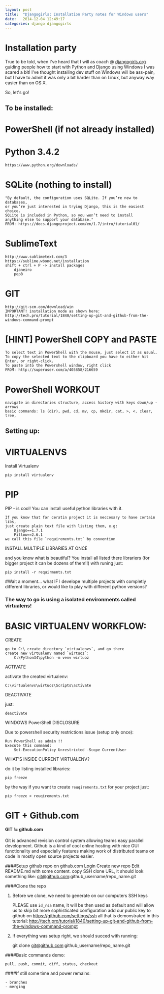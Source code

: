 ```yaml
---
layout: post
title:  "Djangogirls: Installation Party notes for Windows users"
date:   2014-12-04 12:49:17
categories: django djangogirls
---
```


Installation party
==================


True to be told, when I've heard that I will as coach @ [djangogirls.org] guiding people how to start with Python and Django using Windows I was scared a bit! I've thought installing dev stuff on Windows will be ass-pain, but I have to admit it was only a bit harder than on Linux, but anyway way easier than on OS X.

[djangogirls.org]: http://djangogirls.org/lodz

So, let's go!

To be installed:
----------------

PowerShell (if not already installed)
==================

Python 3.4.2
==================
	https://www.python.org/downloads/

SQLite (nothing to install)
==================
	"By default, the configuration uses SQLite. If you’re new to databases,
	or you’re just interested in trying Django, this is the easiest choice.
	SQLite is included in Python, so you won’t need to install
	anything else to support your database."
	FROM: https://docs.djangoproject.com/en/1.7/intro/tutorial01/



SublimeText
===========
	http://www.sublimetext.com/3
	https://sublime.wbond.net/installation
	shift + ctrl + P -> install packages
		djaneiro
		pep8

GIT
===
	http://git-scm.com/download/win
	IMPORTANT! installation mode as shown here:
	http://tech.pro/tutorial/1840/setting-up-git-and-github-from-the-windows-command-prompt


[HINT] PowerShell COPY and PASTE
================================
	To select text in PowerShell with the mouse, just select it as usual.
	To copy the selected text to the clipboard you have to either hit Enter, or right-click.
	To paste into the Powershell window, right click
	FROM: http://superuser.com/a/405858/216659



PowerShell WORKOUT
==================
	navigate in directories structure, access history with keys down/up -arrows
	basic commands: ls (dir), pwd, cd, mv, cp, mkdir, cat, >, <, clear, tree,


Setting up:
-----------

VIRTUALENVS
===========
Install Virtualenv

	pip install virtualenv

PIP
===
PIP - is cool! You can install useful python libraries with it.

	If you know that for ceratin project it is neccesary to have certain libs,
	just create plain text file with listing them, e.g:
		Django==1.7.1
		Pillow==2.6.1
	we call this file `requirements.txt` by convention

INSTALL MULTIPLE LIBRARIES AT ONCE

and you know what is beautiful? You install all listed there librariers (for bigger project it can be dozens of them!!) with runing just:

	pip install -r requirments.txt

#Wait a moment... what IF I develope multiple projects with completly different libraries, or would like to play with different python versions?

### The way to go is using a isolated environments called virtualens!


BASIC VIRTUALENV WORKFLOW:
==========================

CREATE

	go to C:\ create directory `virtualenvs`, and go there
	create new virtualenv named `wirtuoz`:
		C:\Python34\python -m venv wirtuoz

ACTIVATE

activate the created virtualenv:

	C:\virtualenvs\wirtuoz\Scripts\activate

DEACTIVATE

just:

	deactivate

WINDOWS PowerShell DISCLOSURE

Due to powershell security restrictions issue (setup only once):

	Run PowerShell as admin !!
	Execute this command:
		Set-ExecutionPolicy Unrestricted -Scope CurrentUser

WHAT'S INSIDE CURRENT VIRTUALENV?

do it by listing installed libraries:

	pip freeze

by the way if you want to create `reuqirements.txt` for your project just:

	pip freeze > reuqirements.txt

GIT + Github.com
================

#### GIT != github.com

Git is advanced revision control system allowing teams easy parallel development. Github is a kind of cool online hosting with nice GUI functionality and especially features making work of distributed teams on code in mostly open source projects easier.

####Setup github repo on github.com
	Login
	Create new repo
	Edit README.md with some content.
	copy SSH clone URL, it should look something like: git@github.com:github_username/repo_name.git

####Clone the repo

1) Before we clone, we need to generate on our computers SSH keys

	PLEASE use `id_rsa` name, it will be then used
	as default and will allow us to skip bit more sophisticated configuration
	add our public key to github on https://github.com/settings/ssh
	all that is demonstrated in this tutorial:
	http://tech.pro/tutorial/1840/setting-up-git-and-github-from-the-windows-command-prompt

2) If everything was setup right, we should succed with running:

	git clone git@github.com:github_username/repo_name.git

####Basic commands demo:

	pull, push, commit, diff, status, checkout

####If still some time and power remains:

	- branches
	- merging


